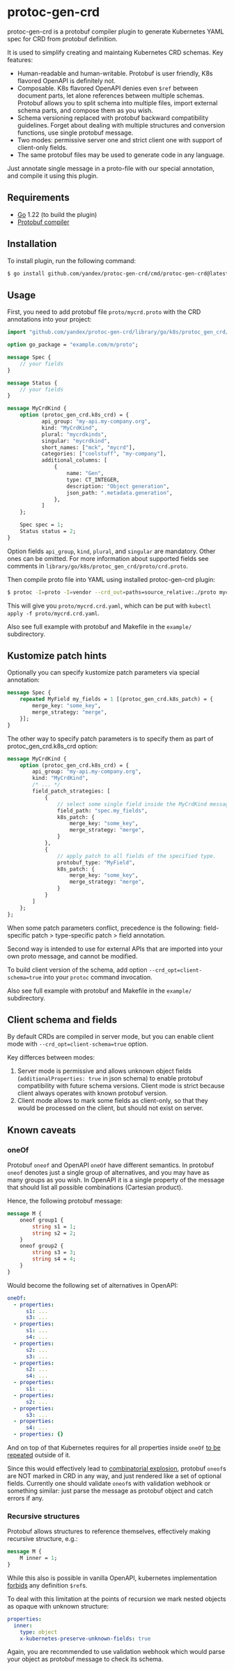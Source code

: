 protoc-gen-crd
==============

protoc-gen-crd is a protobuf compiler plugin to generate Kubernetes YAML spec for CRD from protobuf definition.

It is used to simplify creating and maintaing Kubernetes CRD schemas. Key features:

- Human-readable and human-writable. Protobuf is user friendly, K8s flavored OpenAPI is definitely not.
- Composable. K8s flavored OpenAPI denies even `$ref` between document parts, let alone references between multiple schemas.
  Protobuf allows you to split schema into multiple files, import external schema parts, and compose them as you wish.
- Schema versioning replaced with protobuf backward compatibility guidelines. Forget about dealing with multiple structures
  and conversion functions, use single protobuf message.
- Two modes: permissive server one and strict client one with support of client-only fields.
- The same protobuf files may be used to generate code in any language.

Just annotate single message in a proto-file with our special annotation, and compile it using this plugin.

Requirements
------------

- [Go](https://golang.org/doc/install) 1.22 (to build the plugin)
- [Protobuf compiler](https://github.com/protocolbuffers/protobuf/releases/latest)

Installation
------------

To install plugin, run the following command:

```sh
$ go install github.com/yandex/protoc-gen-crd/cmd/protoc-gen-crd@latest
```

Usage
-----

First, you need to add protobuf file  `proto/mycrd.proto` with the CRD annotations into your project:

```protobuf
import "github.com/yandex/protoc-gen-crd/library/go/k8s/protoc_gen_crd/proto/crd.proto";

option go_package = "example.com/m/proto";

message Spec {
    // your fields
}

message Status {
    // your fields
}

message MyCrdKind {
    option (protoc_gen_crd.k8s_crd) = {
           api_group: "my-api.my-company.org",
           kind: "MyCrdKind",
           plural: "mycrdkinds",
           singular: "mycrdkind",
           short_names: ["mck", "mycrd"],
           categories: ["coolstuff", "my-company"],
           additional_columns: [
               {
                   name: "Gen",
                   type: CT_INTEGER,
                   description: "Object generation",
                   json_path: ".metadata.generation",
               },
           ]
    };

    Spec spec = 1;
    Status status = 2;
}

```

Option fields `api_group`, `kind`, `plural`, and `singular` are mandatory. Other ones can be omitted.
For more information about supported fields see comments in `library/go/k8s/protoc_gen_crd/proto/crd.proto`.

Then compile proto file into YAML using installed protoc-gen-crd plugin:

```sh
$ protoc -I=proto -I=vendor --crd_out=paths=source_relative:./proto mycrd.proto
```

This will give you `proto/mycrd.crd.yaml`, which can be put with `kubectl apply -f proto/mycrd.crd.yaml`.

Also see full example with protobuf and Makefile in the `example/` subdirectory.

Kustomize patch hints
---------------------

Optionally you can specify kustomize patch parameters via special annotation:

```protobuf
message Spec {
    repeated MyField my_fields = 1 [(protoc_gen_crd.k8s_patch) = {
        merge_key: "some_key",
        merge_strategy: "merge",
    }];
}
```

The other way to specify patch parameters is to specify them as part of protoc_gen_crd.k8s_crd option:

```protobuf
message MyCrdKind {
    option (protoc_gen_crd.k8s_crd) = {
        api_group: "my-api.my-company.org",
        kind: "MyCrdKind",
        /* ... */
        field_patch_strategies: [
            {
                // select some single field inside the MyCrdKind message.
                field_path: "spec.my_fields",
                k8s_patch: {
                    merge_key: "some_key",
                    merge_strategy: "merge",
                }
            },
            {
                // apply patch to all fields of the specified type.
                protobuf_type: "MyField",
                k8s_patch: {
                    merge_key: "some_key",
                    merge_strategy: "merge",
                }
            }
        ]
    };
};
```

When some patch parameters conflict, precedence is the following: field-specific patch > type-specific patch > field annotation.

Second way is intended to use for external APIs that are imported into your own proto message, and cannot be modified.

To build client version of the schema, add option `--crd_opt=client-schema=true` into your `protoc` command invocation.

Also see full example with protobuf and Makefile in the `example/` subdirectory.

Client schema and fields
------------------------

By default CRDs are compiled in server mode, but you can enable client mode with `--crd_opt=client-schema=true` option.

Key differces between modes:

1. Server mode is permissive and allows unknown object fields (`additionalProperties: true` in json schema)
   to enable protobuf compatibility with future schema versions. Client mode is strict because client always operates
   with known protobuf version.
2. Client mode allows to mark some fields as client-only, so that they would be processed on the client, but should not exist on server.

Known caveats
-------------

### oneOf

Protobuf `oneof` and OpenAPI `oneOf` have different semantics.
In protobuf `oneof` denotes just a single group of alternatives, and you may have as many groups as you wish.
In OpenAPI it is a single property of the message that should list all possible combinations (Cartesian product).

Hence, the following protobuf message:
```protobuf
message M {
    oneof group1 {
        string s1 = 1;
        string s2 = 2;
    }
    oneof group2 {
        string s3 = 3;
        string s4 = 4;
    }
}
```

Would become the following set of alternatives in OpenAPI:
```yaml
oneOf:
  - properties:
      s1: ...
      s3: ...
  - properties:
      s1: ...
      s4: ...
  - properties:
      s2: ...
      s3: ...
  - properties:
      s2: ...
      s4: ...
  - properties:
      s1: ...
  - properties:
      s2: ...
  - properties:
      s3: ...
  - properties:
      s4: ...
  - properties: {}
```

And on top of that Kubernetes requires for all properties inside `oneOf` [to be repeated][structural schema] outside of it.

Since this would effectively lead to [combinatorial explosion][combinatorial explosion], protobuf `oneof`s are NOT marked
in CRD in any way, and just rendered like a set of optional fields. Currently one should validate `oneof`s with validation
webhook or something similar: just parse the message as protobuf object and catch errors if any.

### Recursive structures

Protobuf allows structures to reference themselves, effectively making recursive structure, e.g.:

```protobuf
message M {
    M inner = 1;
}
```

While this also is possible in vanilla OpenAPI, kubernetes implementation [forbids][schema validation] any definition `$ref`s.

To deal with this limitation at the points of recursion we mark nested objects as opaque with unknown structure:
```yaml
properties:
  inner:
    type: object
    x-kubernetes-preserve-unknown-fields: true
```

Again, you are recommended to use validation webhook which would parse your object as protobuf message to check its schema.

[structural schema]: https://kubernetes.io/docs/tasks/extend-kubernetes/custom-resources/custom-resource-definitions/#specifying-a-structural-schema
[schema validation]: https://kubernetes.io/docs/tasks/extend-kubernetes/custom-resources/custom-resource-definitions/#validation
[combinatorial explosion]: https://en.wikipedia.org/wiki/Combinatorial_explosion
